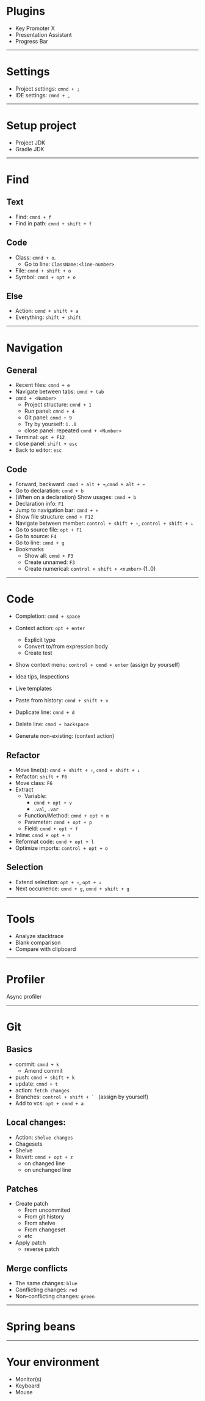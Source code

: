 # Plugins

- Key Promoter X
- Presentation Assistant
- Progress Bar

----

# Settings

- Project settings: `cmnd + ;`
- IDE settings: `cmnd + ,`

----

# Setup project

- Project JDK
- Gradle JDK

----

# Find

## Text

- Find: `cmnd + f`
- Find in path: `cmnd + shift + f`

## Code

- Class: `cmnd + o`.
    - Go to line: `ClassName:<line-number>`
- File: `cmnd + shift + o`
- Symbol: `cmnd + opt + o`

## Else

- Action: `cmnd + shift + a`
- Everything: `shift + shift`

----

# Navigation

## General

- Recent files: `cmnd + e`
- Navigate between tabs: `cmnd + tab`
- `cmnd + <Number>`
    - Project structure: `cmnd + 1`
    - Run panel: `cmnd + 4`
    - Git panel: `cmnd + 9`
    - Try by yourself: `1..0`
    - close panel: repeated `cmnd + <Number>`
- Terminal: `opt + F12`
- close panel: `shift + esc`
- Back to editor: `esc`

## Code

- Forward, backward: `cmnd + alt + →`,`cmnd + alt + ←`
- Go to declaration: `cmnd + b`
- (When on a declaration) Show usages: `cmnd + b`
- Declaration info: `F1`
- Jump to navigation bar: `cmnd + ↑`
- Show file structure: `cmnd + F12`
- Navigate between member: `control + shift + ↑`, `control + shift + ↓`
- Go to source file: `opt + F1`
- Go to source: `F4`
- Go to line: `cmnd + g`
- Bookmarks
    - Show all: `cmnd + F3`
    - Create unnamed: `F3`
    - Create numerical: `control + shift + <number>` (1..0)

----

# Code

- Completion: `cmnd + space`
- Context action: `opt + enter`
    - Explicit type
    - Convert to/from expression body
    - Create test
- Show context menu: `control + cmnd + enter` (assign by yourself)
- Idea tips, Inspections
- Live templates

- Paste from history: `cmnd + shift + v`
- Duplicate line: `cmnd + d`
- Delete line: `cmnd + backspace`

- Generate non-existing: (context action)

## Refactor

- Move line(s): `cmnd + shift + ↑`, `cmnd + shift + ↓`
- Refactor: `shift + F6`
- Move class: `F6`
- Extract
    - Variable:
        - `cmnd + opt + v`
        - `.val`, `.var`
    - Function/Method: `cmnd + opt + m`
    - Parameter: `cmnd + opt + p`
    - Field: `cmnd + opt + f`
- Inline: `cmnd + opt + n`
- Reformat code: `cmnd + opt + l`
- Optimize imports: `control + opt + o`

## Selection

- Extend selection: `opt + ↑`, `opt + ↓`
- Next occurrence: `cmnd + g`, `cmnd + shift + g`

----

# Tools

- Analyze stacktrace
- Blank comparison
- Compare with clipboard

----

# Profiler

Async profiler

----

# Git

## Basics
- commit: `cmnd + k`
  - Amend commit 
- push: `cmnd + shift + k`
- update: `cmnd + t`
- action: `fetch changes`
- Branches: ```control + shift + ` ``` (assign by yourself)
- Add to vcs: `opt + cmnd + a`

## Local changes:
- Action: `shelve changes`
- Chagesets
- Shelve
- Revert: `cmnd + opt + z`
  - on changed line
  - on unchanged line

## Patches
- Create patch
  - From uncommited
  - From git history
  - From shelve
  - From changeset 
  - etc
- Apply patch
  - reverse patch

## Merge conflicts
- The same changes: `blue`
- Conflicting changes: `red`
- Non-conflicting changes: `green`

----

# Spring beans

----

# Your environment

- Monitor(s)
- Keyboard
- Mouse
